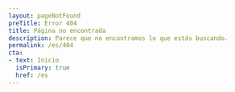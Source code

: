 ```yaml
---
layout: pageNotFound
preTitle: Error 404
title: Página no encontrada
description: Parece que no encontramos lo que estás buscando.
permalink: /es/404
cta:
- text: Inicio
  isPrimary: true
  href: /es
---
```

